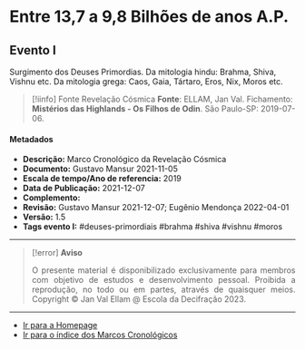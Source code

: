 # Entre 13,7 a 9,8 Bilhões de anos A.P.

## Evento I

Surgimento dos Deuses Primordias. Da mitologia hindu: Brahma, Shiva, Vishnu etc. Da mitologia grega: Caos, Gaia, Tártaro, Eros, Nix, Moros etc.

>[!iinfo] Fonte Revelação Cósmica
>**Fonte**: ELLAM, Jan Val. Fichamento: **Mistérios das Highlands - Os Filhos de Odin**. São Paulo-SP: 2019-07-06.

#### Metadados

- **Descrição:** Marco Cronológico da Revelação Cósmica
- **Documento:** Gustavo Mansur 2021-11-05
- **Escala de tempo/Ano de referencia:** 2019
- **Data de Publicação:** 2021-12-07
- **Complemento:** 
- **Revisão:** Gustavo Mansur 2021-12-07; Eugênio Mendonça 2022-04-01
- **Versão:** 1.5
- **Tags evento I:**  #deuses-primordiais #brahma #shiva #vishnu #moros 

---
> [!error] **Aviso**
> <p align="justify">O presente material é disponibilizado exclusivamente para membros com objetivo de estudos e desenvolvimento pessoal. Proibida a reprodução, no todo ou em partes, através de quaisquer meios. Copyright © Jan Val Ellam @ Escola da Decifração 2023. </p>

---
- [Ir para a Homepage](Homepage.canvas)
- [Ir para o índice dos Marcos Cronológicos](ÍNDICE%20DOS%20MARCOS%20CRONOLÓGICOS.canvas)

